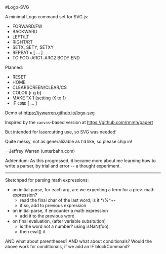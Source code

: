 #Logo-SVG

A minimal Logo command set for SVG.js:

* FORWARD/FW
* BACKWARD
* LEFT/LT
* RIGHT/RT
* SETX, SETY, SETXY
* REPEAT `n` [ ... ]
* TO FOO :ARG1 :ARG2 BODY END

Planned:

* RESET
* HOME
* CLEARSCREEN/CLEAR/CS
* COLOR [r g b]
* MAKE "X 1 (setting :X to 1)
* IF `COND` [ ... ]

Demo at https://jywarren.github.io/logo-svg

Inspired by the `canvas`-based version at https://github.com/rmmh/papert

But intended for lasercutting use, so SVG was needed!

Quite messy, not as generalizable as I'd like, so please chip in!

--Jeffrey Warren (unterbahn.com)

Addendum: As this progressed, it became more about me learning how to write a parser, by trial and error -- a thought experiment. 

****

Sketchpad for parsing math expressions:

* on initial parse, for each arg, are we expecting a term for a prev. math expression? 
  * read the final char of the last word; is it */%^+-
  * if so, add to previous expression
* on initial parse, if encounter a math expression
  * add it to the previous word
* on final evaluation, (after variable subsitution)
  * is the word not a number? using isNaN(foo)
  * then eval() it

AND what about parentheses?
AND what about conditionals? Would the above work for conditionals, if we add an IF blockCommand?


